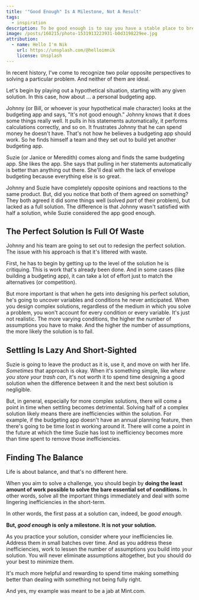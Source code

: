 ```yaml
---
title: '"Good Enough" Is A Milestone, Not A Result'
tags:
  - inspiration
description: To be good enough is to say you have a stable place to break. It is not the full solution.
image: /posts/160215/photo-1531913223931-b0d3198229ee.jpg
attribution:
  - name: Hello I'm Nik
    url: https://unsplash.com/@helloimnik
    license: Unsplash
---
```


In recent history, I've come to recognize two polar opposite perspectives to solving a particular problem. And neither of them are ideal.

Let's begin by playing out a hypothetical situation, starting with any given solution. In this case, how about ... a personal budgeting app.

Johnny (or Bill, or whoever is your hypothetical male character) looks at the budgeting app and says, "It's not good enough." Johnny knows that it does some things really well. It pulls in his statements automatically, it performs calculations correctly, and so on. It frustrates Johnny that he can spend money he doesn't have. That's not how he believes a budgeting app should work. So he finds himself a team and they set out to build yet another budgeting app.

Suzie (or Janice or Meredith) comes along and finds the same budgeting app. She likes the app. She says that pulling in her statements automatically is better than anything out there. She'll deal with the lack of envelope budgeting because everything else is so great.

Johnny and Suzie have completely opposite opinions and reactions to the same product. But, did you notice that both of them agreed on something? They both agreed it did some things well (solved _part_ of their problem), but lacked as a full solution. The difference is that Johnny wasn't satisfied with half a solution, while Suzie considered the app good enough.

## The Perfect Solution Is Full Of Waste

Johnny and his team are going to set out to redesign the perfect solution. The issue with his approach is that it's littered with waste.

First, he has to begin by getting up to the level of the solution he is critiquing. This is work that's already been done. And in some cases (like building a budgeting app), it can take a lot of effort just to match the alternatives (or competition).

But more important is that when he gets into designing his perfect solution, he's going to uncover variables and conditions he never anticipated. When you design complex solutions, regardless of the medium in which you solve a problem, you won't account for every condition or every variable. It's just not realistic. The more varying conditions, the higher the number of assumptions you have to make. And the higher the number of assumptions, the more likely the solution is to fail.

## Settling Is Lazy And Short-Sighted

Suzie is going to leave the product as it is, use it, and move on with her life. _Sometimes_ that approach is okay. When it's something simple, like _where you store your trash can_, it's not worth it to spend time designing a good solution when the difference between it and the next best solution is negligible.

But, in general, especially for more complex solutions, there will come a point in time when settling becomes detrimental. Solving half of a complex solution likely means there are inefficiencies within the solution. For example, if the budgeting app doesn't have an annual planning feature, then there's going to be time lost in working around it. There will come a point in the future at which the time Suzie has lost to inefficiency becomes more than time spent to remove those inefficiencies.

## Finding The Balance

Life is about balance, and that's no different here.

When you aim to solve a challenge, you should begin by **doing the least amount of work possible to solve the bare essential set of conditions.** In other words, solve all the important things immediately and deal with some lingering inefficiencies in the short-term.

In other words, the first pass at a solution can, indeed, be _good enough_.

**But, _good enough_ is only a milestone. It is not your solution.**

As you practice your solution, consider where your inefficiencies lie. Address them in small batches over time. And as you address these inefficiencies, work to lessen the number of assumptions you build into your solution. You will never eliminate assumptions altogether, but you should do your best to minimize them.

It's much more helpful and rewarding to spend time making something better than dealing with something not being fully right.

And yes, my example was meant to be a jab at Mint.com.
